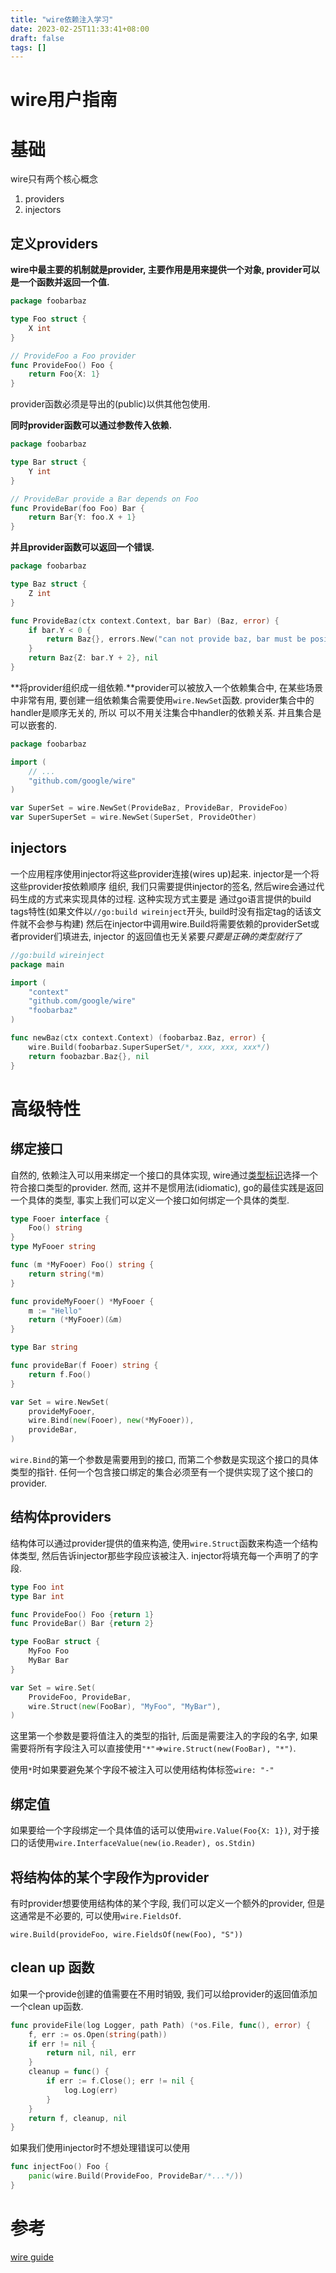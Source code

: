 ```yaml
---
title: "wire依赖注入学习"
date: 2023-02-25T11:33:41+08:00
draft: false
tags: []
---
```


# wire用户指南

# 基础
wire只有两个核心概念

1. providers
2. injectors

## 定义providers

**wire中最主要的机制就是provider, 主要作用是用来提供一个对象, provider可以是一个函数并返回一个值.**

```go
package foobarbaz

type Foo struct {
    X int
}

// ProvideFoo a Foo provider
func ProvideFoo() Foo {
    return Foo{X: 1}
}
```

provider函数必须是导出的(public)以供其他包使用.

**同时provider函数可以通过参数传入依赖.**

```go
package foobarbaz

type Bar struct {
    Y int
}

// ProvideBar provide a Bar depends on Foo
func ProvideBar(foo Foo) Bar {
    return Bar{Y: foo.X + 1}
}
```

**并且provider函数可以返回一个错误.**

```go
package foobarbaz

type Baz struct {
    Z int
}

func ProvideBaz(ctx context.Context, bar Bar) (Baz, error) {
    if bar.Y < 0 {
        return Baz{}, errors.New("can not provide baz, bar must be positive")
    }
    return Baz{Z: bar.Y + 2}, nil
}
```

**将provider组织成一组依赖.**provider可以被放入一个依赖集合中, 在某些场景中非常有用,
要创建一组依赖集合需要使用`wire.NewSet`函数. provider集合中的handler是顺序无关的, 所以
可以不用关注集合中handler的依赖关系. 并且集合是可以嵌套的.

```go
package foobarbaz

import (
    // ...
    "github.com/google/wire"
)

var SuperSet = wire.NewSet(ProvideBaz, ProvideBar, ProvideFoo)
var SuperSuperSet = wire.NewSet(SuperSet, ProvideOther)
```

## injectors

一个应用程序使用injector将这些provider连接(wires up)起来. injector是一个将这些provider按依赖顺序
组织, 我们只需要提供injector的签名, 然后wire会通过代码生成的方式来实现具体的过程. 这种实现方式主要是
通过go语言提供的build tags特性(如果文件以`//go:build wireinject`开头, build时没有指定tag的话该文件就不会参与构建)
然后在injector中调用wire.Build将需要依赖的providerSet或者provider们填进去, injector 的返回值也无关紧要*只要是正确的类型就行了*

```go
//go:build wireinject
package main

import (
    "context"
    "github.com/google/wire"
    "foobarbaz"
)

func newBaz(ctx context.Context) (foobarbaz.Baz, error) {
    wire.Build(foobarbaz.SuperSuperSet/*, xxx, xxx, xxx*/)
    return foobazbar.Baz{}, nil
}
```

# 高级特性

## 绑定接口

自然的, 依赖注入可以用来绑定一个接口的具体实现, wire通过[类型标识](https://go.dev/ref/spec#Type_identity)选择一个符合接口类型的provider.
然而, 这并不是惯用法(idiomatic), go的最佳实践是返回一个具体的类型, 事实上我们可以定义一个接口如何绑定一个具体的类型.

```go
type Fooer interface {
    Foo() string
}
type MyFooer string

func (m *MyFooer) Foo() string {
    return string(*m)
}

func provideMyFooer() *MyFooer {
    m := "Hello"
    return (*MyFooer)(&m)
}

type Bar string

func provideBar(f Fooer) string {
    return f.Foo()
}

var Set = wire.NewSet(
    provideMyFooer,
    wire.Bind(new(Fooer), new(*MyFooer)),
    provideBar,
)
```

`wire.Bind`的第一个参数是需要用到的接口, 而第二个参数是实现这个接口的具体类型的指针.
任何一个包含接口绑定的集合必须至有一个提供实现了这个接口的provider.

## 结构体providers

结构体可以通过provider提供的值来构造, 使用`wire.Struct`函数来构造一个结构体类型, 然后告诉injector那些字段应该被注入.
injector将填充每一个声明了的字段.

```go
type Foo int
type Bar int

func ProvideFoo() Foo {return 1}
func ProvideBar() Bar {return 2}

type FooBar struct {
    MyFoo Foo
    MyBar Bar
}

var Set = wire.Set(
    ProvideFoo, ProvideBar,
    wire.Struct(new(FooBar), "MyFoo", "MyBar"),
)
```

这里第一个参数是要将值注入的类型的指针, 后面是需要注入的字段的名字, 如果需要将所有字段注入可以直接使用`"*"`=>`wire.Struct(new(FooBar), "*")`.

使用`*`时如果要避免某个字段不被注入可以使用结构体标签`wire: "-"`

## 绑定值

如果要给一个字段绑定一个具体值的话可以使用`wire.Value(Foo{X: 1})`, 对于接口的话使用`wire.InterfaceValue(new(io.Reader), os.Stdin)`

## 将结构体的某个字段作为provider

有时provider想要使用结构体的某个字段, 我们可以定义一个额外的provider, 但是这通常是不必要的, 可以使用`wire.FieldsOf`.

`wire.Build(provideFoo, wire.FieldsOf(new(Foo), "S"))`

## clean up 函数

如果一个provide创建的值需要在不用时销毁, 我们可以给provider的返回值添加一个clean up函数.

```go
func provideFile(log Logger, path Path) (*os.File, func(), error) {
    f, err := os.Open(string(path))
    if err != nil {
        return nil, nil, err
    }
    cleanup = func() {
        if err := f.Close(); err != nil {
            log.Log(err)
        }
    }
    return f, cleanup, nil
}
```

如果我们使用injector时不想处理错误可以使用

```go
func injectFoo() Foo {
    panic(wire.Build(ProvideFoo, ProvideBar/*...*/))
}
```

# 参考

[wire guide](https://github.com/google/wire/blob/main/docs/guide.md)
